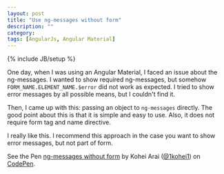 ```yaml
---
layout: post
title: "Use ng-messages without form"
description: ""
category: 
tags: [AngularJs, Angular Material]
---
```

{% include JB/setup %}

One day, when I was using an Angular Material, I faced an issue about the ng-messages. I wanted to show required ng-messages, but somehow `FORM_NAME.ELEMENT_NAME.$error` did not work as expected. I tried to show error messages by all possible means, but I couldn't find it.

Then, I came up with this: passing an object to `ng-messages` directly. The good point about this is that it is simple and easy to use. Also, it does not require form tag and name directive.

I really like this. I recommend this approach in the case you want to show error messages, but not part of form. 

<p data-height="268" data-theme-id="0" data-slug-hash="NqBryQ" data-default-tab="result" data-user="1kohei1" class='codepen'>See the Pen <a href='http://codepen.io/1kohei1/pen/NqBryQ/'>ng-messages without form</a> by Kohei Arai (<a href='http://codepen.io/1kohei1'>@1kohei1</a>) on <a href='http://codepen.io'>CodePen</a>.</p>
<script async src="//assets.codepen.io/assets/embed/ei.js"></script>